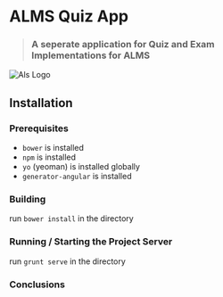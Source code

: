 # ALMS Quiz App

> ### A seperate application for Quiz and Exam Implementations for ALMS

![Als Logo](http://1.bp.blogspot.com/-pP2iQa3VjCU/TWiO9Wj5bwI/AAAAAAAABiw/aGrBPlGy5G8/s1600/als.jpg)
## Installation

### Prerequisites
* `bower` is installed
* `npm` is installed
* `yo` (yeoman) is installed globally
* `generator-angular` is installed


### Building

run `bower install` in the directory

### Running / Starting the Project Server

run `grunt serve` in the directory

### Conclusions

